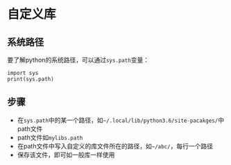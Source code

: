 # 自定义库

## 系统路径

要了解python的系统路径，可以通过`sys.path`变量：

```
import sys
print(sys.path)
```

## 步骤

- 在`sys.path`中的某一个路径，如`~/.local/lib/python3.6/site-pacakges/`中path文件
- path文件如`mylibs.path`
- 在path文件中写入自定义的库文件所在的路径，如`~/abc/`，每行一个路径
- 保存该文件，即可如一般库一样使用